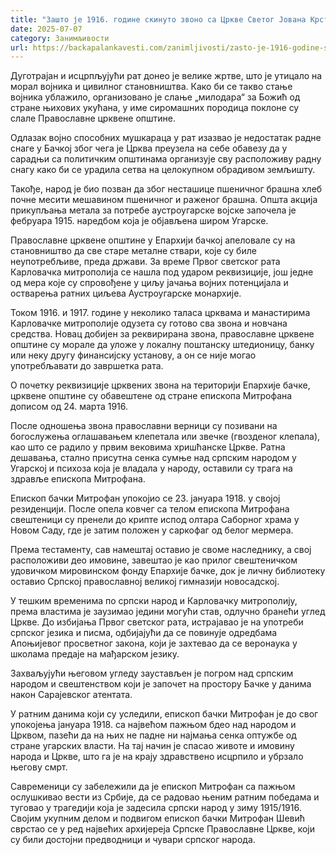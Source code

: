 ```yaml
---
title: "Зашто је 1916. године скинуто звоно са Цркве Светог Јована Крститеља у Старој Паланци?"
date: 2025-07-07
category: Занимљивости
url: https://backapalankavesti.com/zanimljivosti/zasto-je-1916-godine-skinuto-zvono-sa-crkve-svetog-jovana-krstitelja-u-staroj-palanci/
---
```


Дуготрајан и исцрпљујући рат донео је велике жртве, што је утицало на морал војника и цивилног становништва. Како би се такво стање војника ублажило, организовано је слање „милодара“ за Божић од стране њихових укућана, у име сиромашних породица поклоне су слале Православне црквене општине.

Одлазак војно способних мушкараца у рат изазвао је недостатак радне снаге у Бачкој због чега је Црква преузела на себе обавезу да у сарадњи са политичким општинама организује сву расположиву радну снагу како би се урадила сетва на целокупном обрадивом земљишту.

Такође, народ је био позван да због несташице пшеничног брашна хлеб почне месити мешавином пшеничног и раженог брашна. Општа акција прикупљања метала за потребе аустроугарске војске започела је фебруара 1915. наредбом која је објављена широм Угарске.

Православне црквене општине у Епархији бачкој апеловале су на становништво да све старе металне ствари, које су биле неупотребљиве, преда држави. За време Првог светског рата Карловачка митрополија се нашла под ударом реквизиције, још једне од мера које су спровођене у циљу јачања војних потенцијала и остварења ратних циљева Аустроугарске монархије.

Током 1916. и 1917. године у неколико таласа црквама и манастирима Карловачке митрополије одузета су готово сва звона и новчана средства. Новац добијен за реквирирана звона, православне црквене општине су морале да уложе у локалну поштанску штедионицу, банку или неку другу финансијску установу, а он се није могао употребљавати до завршетка рата.

О почетку реквизиције црквених звона на територији Епархије бачке, црквене општине су обавештене од стране епископа Митрофана дописом од 24. марта 1916.

После одношења звона православни верници су позивани на богослужења оглашавањем клепетала или звечке (гвозденог клепала), као што се радило у првим вековима хришћанске Цркве. Ратна дешавања, стално присутна сенка сумње над српским народом у Угарској и психоза која је владала у народу, оставили су трага на здравље епископа Митрофана.

Епископ бачки Митрофан упокојио се 23. јануара 1918. у својој резиденцији. После опела ковчег са телом епископа Митрофана свештеници су пренели до крипте испод олтара Саборног храма у Новом Саду, где је затим положен у саркофаг од белог мермера.

Према тестаменту, сав намештај оставио је своме наследнику, а свој расположиви део имовине, завештао је као прилог свештеничком удовичком мировинском фонду Епархије бачке, док је личну библиотеку оставио Српској православној великој гимназији новосадској.

У тешким временима по српски народ и Карловачку митрополију, према властима је заузимао једини могући став, одлучно бранећи углед Цркве. До избијања Првог светског рата, истрајавао је на употреби српског језика и писма, одбијајући да се повинује одредбама Апоњијевог просветног закона, који је захтевао да се веронаука у школама предаје на мађарском језику.

Захваљујући његовом угледу заустављен је погром над српским народом и свештенством који је започет на простору Бачке у данима након Сарајевског атентата.

У ратним данима који су уследили, епископ бачки Митрофан је до свог упокојења јануара 1918. са највећом пажњом бдео над народом и Црквом, пазећи да на њих не падне ни најмања сенка оптужбе од стране угарских власти. На тај начин је спасао животе и имовину народа и Цркве, што га је на крају здравствено исцрпило и убрзало његову смрт.

Савременици су забележили да је епископ Митрофан са пажњом ослушкивао вести из Србије, да се радовао њеним ратним победама и туговао у трагедији која је задесила српски народ у зиму 1915/1916. Својим укупним делом и подвигом епископ бачки Митрофан Шевић сврстао се у ред највећих архијереја Српске Православне Цркве, који су били достојни предводници и чувари српског народа.
